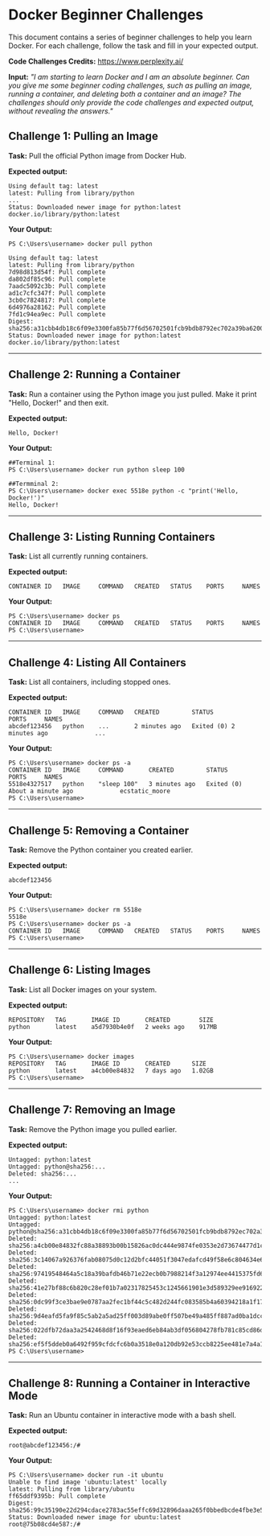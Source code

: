 # Docker Beginner Challenges

This document contains a series of beginner challenges to help you learn Docker. For each challenge, follow the task and fill in your expected output.

**Code Challenges Credits:** https://www.perplexity.ai/

**Input:** *"I am starting to learn Docker and I am an absolute beginner. Can you give me some beginner coding challenges, such as pulling an image, running a container, and deleting both a container and an image? The challenges should only provide the code challenges and expected output, without revealing the answers."*

## Challenge 1: Pulling an Image

**Task:** Pull the official Python image from Docker Hub.

**Expected output:**
```
Using default tag: latest
latest: Pulling from library/python
...
Status: Downloaded newer image for python:latest
docker.io/library/python:latest
```

**Your Output:**
```
PS C:\Users\username> docker pull python

Using default tag: latest
latest: Pulling from library/python
7d98d813d54f: Pull complete
da802df85c96: Pull complete
7aadc5092c3b: Pull complete
ad1c7cfc347f: Pull complete
3cb0c7824817: Pull complete
6d4976a28162: Pull complete
7fd1c94ea9ec: Pull complete
Digest: sha256:a31cbb4db18c6f09e3300fa85b77f6d56702501fcb9bdb8792ec702a39ba6200
Status: Downloaded newer image for python:latest
docker.io/library/python:latest
```

---

## Challenge 2: Running a Container

**Task:** Run a container using the Python image you just pulled. Make it print "Hello, Docker!" and then exit.

**Expected output:**
```
Hello, Docker!
```

**Your Output:**
```
##Terminal 1:
PS C:\Users\username> docker run python sleep 100

##Termminal 2:
PS C:\Users\username> docker exec 5518e python -c "print('Hello, Docker!')"
Hello, Docker!
```

---

## Challenge 3: Listing Running Containers

**Task:** List all currently running containers.

**Expected output:**
```
CONTAINER ID   IMAGE     COMMAND   CREATED   STATUS    PORTS     NAMES
```

**Your Output:**
```
PS C:\Users\username> docker ps
CONTAINER ID   IMAGE     COMMAND   CREATED   STATUS    PORTS     NAMES
PS C:\Users\username>
```

---

## Challenge 4: Listing All Containers

**Task:** List all containers, including stopped ones.

**Expected output:**
```
CONTAINER ID   IMAGE     COMMAND   CREATED         STATUS                     PORTS     NAMES
abcdef123456   python    ...       2 minutes ago   Exited (0) 2 minutes ago             ...
```

**Your Output:**
```
PS C:\Users\username> docker ps -a
CONTAINER ID   IMAGE     COMMAND       CREATED         STATUS                          PORTS     NAMES
5518e4327517   python    "sleep 100"   3 minutes ago   Exited (0) About a minute ago             ecstatic_moore
PS C:\Users\username>
```

---

## Challenge 5: Removing a Container

**Task:** Remove the Python container you created earlier.

**Expected output:**
```
abcdef123456
```

**Your Output:**
```
PS C:\Users\username> docker rm 5518e
5518e
PS C:\Users\username> docker ps -a
CONTAINER ID   IMAGE     COMMAND   CREATED   STATUS    PORTS     NAMES
PS C:\Users\username>
```

---

## Challenge 6: Listing Images

**Task:** List all Docker images on your system.

**Expected output:**
```
REPOSITORY   TAG       IMAGE ID       CREATED        SIZE
python       latest    a5d7930b4e0f   2 weeks ago    917MB
```

**Your Output:**
```
PS C:\Users\username> docker images
REPOSITORY   TAG       IMAGE ID       CREATED      SIZE
python       latest    a4cb00e84832   7 days ago   1.02GB
PS C:\Users\username>
```

---

## Challenge 7: Removing an Image

**Task:** Remove the Python image you pulled earlier.

**Expected output:**
```
Untagged: python:latest
Untagged: python@sha256:...
Deleted: sha256:...
...
```

**Your Output:**
```
PS C:\Users\username> docker rmi python
Untagged: python:latest
Untagged: python@sha256:a31cbb4db18c6f09e3300fa85b77f6d56702501fcb9bdb8792ec702a39ba6200
Deleted: sha256:a4cb00e84832fc88a38893b00b15826ac0dc444e9874fe0353e2d73674477d1c
Deleted: sha256:3c14067a926376fab08075d0c12d2bfc44051f3047edafcd49f58e6c804634e6
Deleted: sha256:97419548464a5c18a39bafdb46b71e22ecb0b7988214f3a12974ee4415375fd6
Deleted: sha256:41e27bf88c6b820c28ef01b7a02317825453c1245661901e3d589329ee916922
Deleted: sha256:0dc99f3ce3bae9e0787aa2fec1bf44c5c482d244fc083585b4a60394218a1f17
Deleted: sha256:9d4eafd5fa9f85c5ab2a5ad25ff003d89abe0ff507be49a485ff887ad0ba1dcc
Deleted: sha256:022dfb72daa3a2542468d8f16f93eaed6eb84ab3df056804278fb781c85cd86d
Deleted: sha256:ef5f5ddeb0a6492f959cfdcfc6b0a3518e0a120db92e53ccb8225ee481e7a4a1
PS C:\Users\username>
```

---

## Challenge 8: Running a Container in Interactive Mode

**Task:** Run an Ubuntu container in interactive mode with a bash shell.

**Expected output:**
```
root@abcdef123456:/#
```

**Your Output:**
```
PS C:\Users\username> docker run -it ubuntu 
Unable to find image 'ubuntu:latest' locally
latest: Pulling from library/ubuntu
ff65ddf9395b: Pull complete
Digest: sha256:99c35190e22d294cdace2783ac55effc69d32896daaa265f0bbedbcde4fbe3e5
Status: Downloaded newer image for ubuntu:latest
root@75b08cd4e587:/#
```

